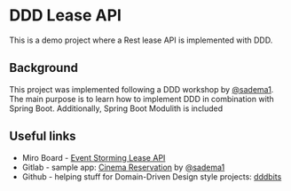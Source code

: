 # DDD Lease API
This is a demo project where a Rest lease API is implemented with DDD. 

## Background
This project was implemented following a DDD workshop by [@sadema1](https://gitlab.com/sadema1). The main purpose is to 
learn how to implement DDD in combination with Spring Boot. Additionally, Spring Boot Modulith is included

## Useful links
- Miro Board - [Event Storming Lease API](https://miro.com/app/board/uXjVNJ1Ws1Y=/)
- Gitlab - sample app: [Cinema Reservation](https://gitlab.com/sadema1/cinema-reservation) by [@sadema1](https://gitlab.com/sadema1)
- Github - helping stuff for Domain-Driven Design style projects: [dddbits](https://github.com/hschwentner/dddbits-java)
